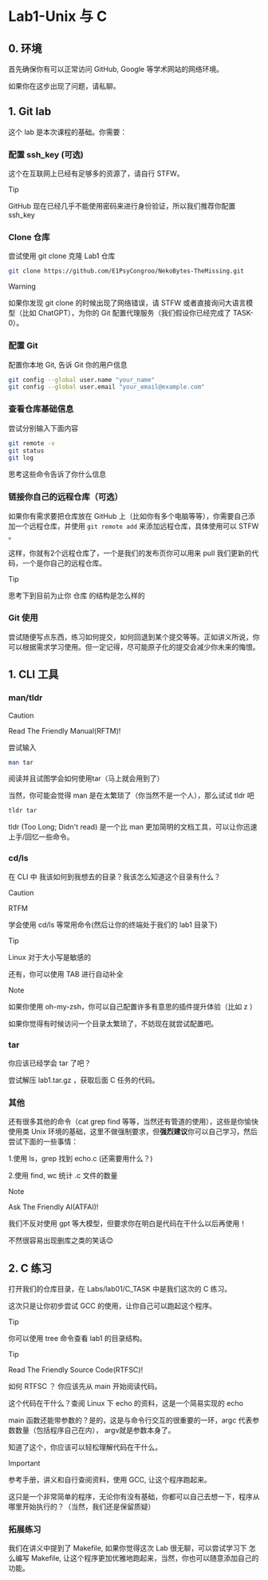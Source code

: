 # Lab1-Unix 与 C

## 0. 环境

首先确保你有可以正常访问 GitHub, Google 等学术网站的网络环境。

如果你在这步出现了问题，请私聊。

## 1. Git lab

这个 lab 是本次课程的基础。你需要：

### 配置 ssh_key (可选)

这个在互联网上已经有足够多的资源了，请自行 STFW。

> [!TIP]
>
> GitHub 现在已经几乎不能使用密码来进行身份验证，所以我们推荐你配置 ssh_key

### Clone 仓库

尝试使用 git clone 克隆 Lab1 仓库

```bash
git clone https://github.com/E1PsyCongroo/NekoBytes-TheMissing.git
```

> [!WARNING]
>
> 如果你发现 git clone 的时候出现了网络错误，请 STFW 或者直接询问大语言模型（比如 ChatGPT），为你的 Git 配置代理服务（我们假设你已经完成了 TASK-0）。

### 配置 Git

配置你本地 Git, 告诉 Git 你的用户信息

```bash
git config --global user.name "your_name"
git config --global user.email "your_email@example.com"

```

### 查看仓库基础信息

尝试分别输入下面内容

```bash
git remote -v
git status
git log
```

思考这些命令告诉了你什么信息

### 链接你自己的远程仓库（可选）

如果你有需求要把仓库放在 GitHub 上（比如你有多个电脑等等），你需要自己添加一个远程仓库，并使用 `git remote add` 来添加远程仓库，具体使用可以 STFW 。

这样，你就有2个远程仓库了，一个是我们的发布页你可以用来 pull 我们更新的代码，一个是你自己的远程仓库。

> [!TIP]
>
> 思考下到目前为止你 仓库 的结构是怎么样的

### Git 使用

尝试随便写点东西，练习如何提交，如何回退到某个提交等等。正如讲义所说，你可以根据需求学习使用。但一定记得，尽可能原子化的提交会减少你未来的悔恨。

## 1. CLI 工具

### man/tldr

> [!CAUTION]
> Read The Friendly Manual(RFTM)!

尝试输入

```bash
man tar
```

阅读并且试图学会如何使用tar（马上就会用到了）

当然，你可能会觉得 man 是在太繁琐了（你当然不是一个人），那么试试 tldr 吧

```bash
tldr tar
```

tldr (Too Long; Didn't read) 是一个比 man 更加简明的文档工具，可以让你迅速上手/回忆一些命令。

### cd/ls

在 CLI 中 我该如何到我想去的目录？我该怎么知道这个目录有什么？

> [!CAUTION]
> RTFM

学会使用 cd/ls 等常用命令(然后让你的终端处于我们的 lab1 目录下)

> [!TIP]
>
> Linux 对于大小写是敏感的
>
> 还有，你可以使用 TAB 进行自动补全

> [!NOTE]
>
> 如果你使用 oh-my-zsh，你可以自己配置许多有意思的插件提升体验（比如 z ）
>
> 如果你觉得有时候访问一个目录太繁琐了，不妨现在就尝试配置吧。

### tar

你应该已经学会 tar 了吧？

尝试解压 lab1.tar.gz ，获取后面 C 任务的代码。

### 其他

还有很多其他的命令（cat grep find 等等，当然还有管道的使用），这些是你愉快使用类 Unix 环境的基础，这里不做强制要求，但**强烈建议**你可以自己学习，然后尝试下面的一些事情：

1.使用 ls，grep 找到 echo.c (还需要用什么？)

2.使用 find, wc 统计 .c 文件的数量

> [!NOTE]
>
> Ask The Friendly AI(ATFAI)!
>
> 我们不反对使用 gpt 等大模型，但要求你在明白是代码在干什么以后再使用！
>
> 不然很容易出现删库之类的笑话😊

## 2. C 练习

打开我们的仓库目录，在 Labs/lab01/C_TASK 中是我们这次的 C 练习。

这次只是让你初步尝试 GCC 的使用，让你自己可以跑起这个程序。

> [!TIP]
>
> 你可以使用 tree 命令查看 lab1 的目录结构。

> [!TIP]
>
> Read The Friendly Source Code(RTFSC)!
>
> 如何 RTFSC ？ 你应该先从 main 开始阅读代码。
>
> 这个代码在干什么？查阅 Linux 下 echo 的资料，这是一个简易实现的 echo
>
> main 函数还能带参数的？是的，这是与命令行交互的很重要的一环，argc 代表参数数量（包括程序自己在内）， argv就是参数本身了。
>
> 知道了这个，你应该可以轻松理解代码在干什么。

> [!IMPORTANT]
>
> 参考手册，讲义和自行查阅资料，使用 GCC, 让这个程序跑起来。
>
> 这只是一个非常简单的程序，无论你有没有基础，你都可以自己去想一下，程序从哪里开始执行的？（当然，我们还是保留质疑）

### 拓展练习

我们在讲义中提到了 Makefile, 如果你觉得这次 Lab 很无聊，可以尝试学习下 怎么编写 Makefile, 让这个程序更加优雅地跑起来，当然，你也可以随意添加自己的功能。
